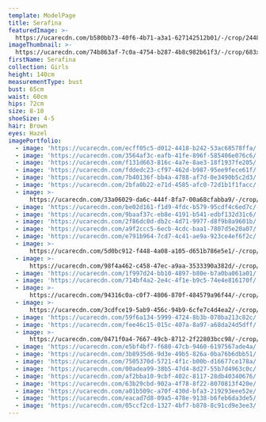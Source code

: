 ```yaml
---
template: ModelPage
title: Serafina
featuredImage: >-
  https://ucarecdn.com/b580bb73-40f6-4b71-a3a1-627142512b01/-/crop/2448x1260/0,0/-/preview/
imageThumbnail: >-
  https://ucarecdn.com/74b863af-7c0a-4754-b287-4b8c982b61f3/-/crop/683x1051/839,421/-/preview/
firstName: Serafina
collection: Girls
height: 140cm
measurementType: bust
bust: 65cm
waist: 60cm
hips: 72cm
size: 8-10
shoeSize: 4-5
hair: Brown
eyes: Hazel
imagePortfolio:
  - image: 'https://ucarecdn.com/ecff05c5-d012-4418-b242-53ac68578ffa/'
  - image: 'https://ucarecdn.com/3564af3c-eafb-41fe-896f-585406e076c6/'
  - image: 'https://ucarecdn.com/f131d663-816c-4a7e-8ae3-18f1937fe205/'
  - image: 'https://ucarecdn.com/fddedc23-cf97-462d-b987-95ee9fece61f/'
  - image: 'https://ucarecdn.com/7b40136f-bb4a-4788-af7d-0e3490b5c2d3/'
  - image: 'https://ucarecdn.com/2bfa0b22-e71d-4585-afc0-72d1b1f1facc/'
  - image: >-
      https://ucarecdn.com/33a06029-da6c-444f-8fa7-00a68cfabba9/-/crop/1261x1734/103,428/-/preview/
  - image: 'https://ucarecdn.com/be02d161-f1d9-4fdc-b579-95cdf4c6ed7c/-/preview/'
  - image: 'https://ucarecdn.com/9baaf37c-eb8e-4191-b541-edbf132d31c6/'
  - image: 'https://ucarecdn.com/2f86dc0d-db2c-4d71-9977-d8f9b8a9601b/'
  - image: 'https://ucarecdn.com/a9f2ccc5-6ecb-4cdc-baa1-7807d5e20a07/'
  - image: 'https://ucarecdn.com/e791b964-7cd7-4c41-ae9a-923ce4ef6f2c/'
  - image: >-
      https://ucarecdn.com/5d0bc912-f448-4a08-a105-d651b786e5e1/-/crop/1440x1813/0,349/-/preview/
  - image: >-
      https://ucarecdn.com/98f4a462-c458-47ec-a9aa-3533390a382d/-/crop/646x838/36,158/-/preview/
  - image: 'https://ucarecdn.com/1f997d24-bb10-4897-b80e-b7a0ba061a01/'
  - image: 'https://ucarecdn.com/714bf4a2-2e4c-4f1e-b9c5-74e4e816170f/'
  - image: >-
      https://ucarecdn.com/94316c0a-c0f7-4806-870f-484579a96f44/-/crop/1208x1765/108,344/-/preview/
  - image: >-
      https://ucarecdn.com/3cdfce19-5ab9-456c-94b9-6cfe7c4d4ea2/-/crop/2201x1632/248,0/-/preview/
  - image: 'https://ucarecdn.com/59f6a134-5999-4724-8b3b-070ba213c82c/'
  - image: 'https://ucarecdn.com/fee46c15-015c-407a-8a97-a68da24d5dff/'
  - image: >-
      https://ucarecdn.com/0471f0a4-7667-49cb-8712-2f22803bcc98/-/crop/1595x2003/59,463/-/preview/
  - image: 'https://ucarecdn.com/e5bf4bf7-f680-47cb-9460-6197567ade4a/'
  - image: 'https://ucarecdn.com/3b8935d6-9d3e-49b5-826a-0ba76b6dbb51/'
  - image: 'https://ucarecdn.com/7505370d-5721-4f1c-b00b-d16677ce178a/'
  - image: 'https://ucarecdn.com/00adea99-38b5-47d4-8d27-55b7d4963c0c/'
  - image: 'https://ucarecdn.com/af2bba10-9cbf-402c-8117-28db40340676/'
  - image: 'https://ucarecdn.com/63b29cbd-902a-4f78-8f22-8070813f420e/'
  - image: 'https://ucarecdn.com/a01b509c-a70f-430d-bfa3-219293eee52e/'
  - image: 'https://ucarecdn.com/eacad7d8-09a5-478e-9138-b6feb6da3de5/'
  - image: 'https://ucarecdn.com/05ccf2cd-1327-4bf7-b878-8c91cd9e3ee3/'
---
```


